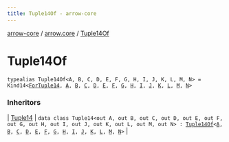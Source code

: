 ```yaml
---
title: Tuple14Of - arrow-core
---
```


[arrow-core](../index.html) / [arrow.core](index.html) / [Tuple14Of](./-tuple14-of.html)

# Tuple14Of

`typealias Tuple14Of<A, B, C, D, E, F, G, H, I, J, K, L, M, N> = Kind14<`[`ForTuple14`](-for-tuple14.html)`, `[`A`](-tuple14-of.html#A)`, `[`B`](-tuple14-of.html#B)`, `[`C`](-tuple14-of.html#C)`, `[`D`](-tuple14-of.html#D)`, `[`E`](-tuple14-of.html#E)`, `[`F`](-tuple14-of.html#F)`, `[`G`](-tuple14-of.html#G)`, `[`H`](-tuple14-of.html#H)`, `[`I`](-tuple14-of.html#I)`, `[`J`](-tuple14-of.html#J)`, `[`K`](-tuple14-of.html#K)`, `[`L`](-tuple14-of.html#L)`, `[`M`](-tuple14-of.html#M)`, `[`N`](-tuple14-of.html#N)`>`

### Inheritors

| [Tuple14](-tuple14/index.html) | `data class Tuple14<out A, out B, out C, out D, out E, out F, out G, out H, out I, out J, out K, out L, out M, out N> : `[`Tuple14Of`](./-tuple14-of.html)`<`[`A`](-tuple14/index.html#A)`, `[`B`](-tuple14/index.html#B)`, `[`C`](-tuple14/index.html#C)`, `[`D`](-tuple14/index.html#D)`, `[`E`](-tuple14/index.html#E)`, `[`F`](-tuple14/index.html#F)`, `[`G`](-tuple14/index.html#G)`, `[`H`](-tuple14/index.html#H)`, `[`I`](-tuple14/index.html#I)`, `[`J`](-tuple14/index.html#J)`, `[`K`](-tuple14/index.html#K)`, `[`L`](-tuple14/index.html#L)`, `[`M`](-tuple14/index.html#M)`, `[`N`](-tuple14/index.html#N)`>` |

